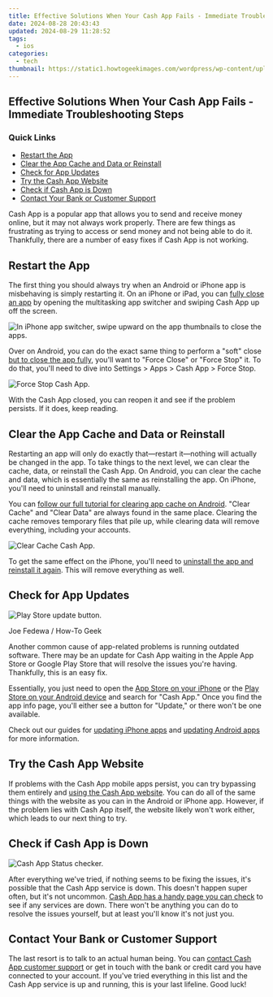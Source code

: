```yaml
---
title: Effective Solutions When Your Cash App Fails - Immediate Troubleshooting Steps
date: 2024-08-28 20:43:43
updated: 2024-08-29 11:28:52
tags:
  - ios
categories:
  - tech
thumbnail: https://static1.howtogeekimages.com/wordpress/wp-content/uploads/2024/02/cashappsavings.jpg
---
```


## Effective Solutions When Your Cash App Fails - Immediate Troubleshooting Steps

### Quick Links

* [Restart the App](https://location-social.techidaily.com/in-2024-how-to-change-location-on-facebook-dating-for-your-lava-blaze-2-5g-drfone-by-drfone-virtual-android/)
* [Clear the App Cache and Data or Reinstall](https://win-solutions.techidaily.com/modern-warfare-asteriskthe-fixed-solution-to-tackle-memory-error-12707-and-enhance-gameplay/)
* [Check for App Updates](https://fake-location.techidaily.com/methods-to-change-gps-location-on-samsung-galaxy-a54-5g-drfone-by-drfone-virtual-android/)
* [Try the Cash App Website](https://screen-mirroring-recording.techidaily.com/updated-2024-approved-enhancing-engagement-with-impeccable-ppt-recordings/)
* [Check if Cash App is Down](https://android-unlock.techidaily.com/unlocking-the-power-of-smart-lock-a-beginners-guide-for-vivo-users-by-drfone-android/)
* [Contact Your Bank or Customer Support](https://techno-recovery.techidaily.com/navigating-the-internet-unseen-a-users-guide-to-private-browsing-on-chrome-firefox-edge-safari-and-opera/)

 Cash App is a popular app that allows you to send and receive money online, but it may not always work properly. There are few things as frustrating as trying to access or send money and not being able to do it. Thankfully, there are a number of easy fixes if Cash App is not working.

##  Restart the App

 The first thing you should always try when an Android or iPhone app is misbehaving is simply restarting it. On an iPhone or iPad, you can [fully close an app](https://extra-skills.techidaily.com/2024-approved-next-gen-key-smartwatch-opens-your-mac/) by opening the multitasking app switcher and swiping Cash App up off the screen.

![In iPhone app switcher, swipe upward on the app thumbnails to close the apps.](https://static1.howtogeekimages.com/wordpress/wp-content/uploads/2021/12/iphone_swipe_upward.jpg) 

 Over on Android, you can do the exact same thing to perform a "soft" close [but to close the app fully](https://video-capture.techidaily.com/new-expert-tips-on-ipad-screen-casts-for-2024/), you'll want to "Force Close" or "Force Stop" it. To do that, you'll need to dive into Settings > Apps > Cash App > Force Stop.

![Force Stop Cash App.](https://static1.howtogeekimages.com/wordpress/wp-content/uploads/2024/03/screenshot_20240304-164936.png) 

 With the Cash App closed, you can reopen it and see if the problem persists. If it does, keep reading.

##  Clear the App Cache and Data or Reinstall

 Restarting an app will only do exactly that—restart it—nothing will actually be changed in the app. To take things to the next level, we can clear the cache, data, or reinstall the Cash App. On Android, you can clear the cache and data, which is essentially the same as reinstalling the app. On iPhone, you'll need to uninstall and reinstall manually.

 You can [follow our full tutorial for clearing app cache on Android](https://screen-video-capture.techidaily.com/elevate-your-mac-experience-with-these-5-snippers/). "Clear Cache" and "Clear Data" are always found in the same place. Clearing the cache removes temporary files that pile up, while clearing data will remove everything, including your accounts.

![Clear Cache Cash App.](https://static1.howtogeekimages.com/wordpress/wp-content/uploads/2024/03/screenshot_20240304-163200.png) 

 To get the same effect on the iPhone, you'll need to [uninstall the app and reinstall it again](https://screen-activity-recording.techidaily.com/new-2024-approved-capturing-screens-a-laptops-webcam-journey/). This will remove everything as well.

##  Check for App Updates

![Play Store update button.](https://static1.howtogeekimages.com/wordpress/wp-content/uploads/2021/06/Play-Store-update-button.jpg) 

Joe Fedewa / How-To Geek

 Another common cause of app-related problems is running outdated software. There may be an update for Cash App waiting in the Apple App Store or Google Play Store that will resolve the issues you're having. Thankfully, this is an easy fix.

 Essentially, you just need to open the [App Store on your iPhone](https://apps.apple.com/us/app/cash-app/id711923939) or the [Play Store on your Android device](https://www.anrdoezrs.net/links/3607085/type/dlg/sid/UUhtgUeUpU2002214/https://play.google.com/store/apps/details?id=com.squareup.cash&hl=en%5FUS&gl=US) and search for "Cash App." Once you find the app info page, you'll either see a button for "Update," or there won't be one available.

 Check out our guides for [updating iPhone apps](https://sim-unlock.techidaily.com/in-2024-how-to-unlock-sim-cards-of-xiaomi-redmi-note-13-pro-5g-without-puk-codes-by-drfone-android/) and [updating Android apps](https://android-pokemon-go.techidaily.com/in-2024-here-are-some-reliable-ways-to-get-pokemon-go-friend-codes-for-meizu-21-pro-drfone-by-drfone-virtual-android/) for more information.

##  Try the Cash App Website

 If problems with the Cash App mobile apps persist, you can try bypassing them entirely and [using the Cash App website](https://cashapp.pxf.io/c/156932/971308/12855?subId1=UUhtgUeUpU2002214&subId2=ehtg&u=https%3A%2F%2Fcash.app%2F). You can do all of the same things with the website as you can in the Android or iPhone app. However, if the problem lies with Cash App itself, the website likely won't work either, which leads to our next thing to try.

##  Check if Cash App is Down

![Cash App Status checker.](https://static1.howtogeekimages.com/wordpress/wp-content/uploads/2024/03/2024-03-04_16-44-45.png) 

 After everything we've tried, if nothing seems to be fixing the issues, it's possible that the Cash App service is down. This doesn't happen super often, but it's not uncommon. [Cash App has a handy page you can check](https://status.cash.app/) to see if any services are down. There won't be anything you can do to resolve the issues yourself, but at least you'll know it's not just you.

##  Contact Your Bank or Customer Support

 The last resort is to talk to an actual human being. You can [contact Cash App customer support](https://cashapp.pxf.io/c/156932/971308/12855?subId1=UUhtgUeUpU2002214&subId2=ehtg&u=https%3A%2F%2Fcash.app%2Fcontact) or get in touch with the bank or credit card you have connected to your account. If you've tried everything in this list and the Cash App service is up and running, this is your last lifeline. Good luck!

<ins class="adsbygoogle"
     style="display:block"
     data-ad-format="autorelaxed"
     data-ad-client="ca-pub-7571918770474297"
     data-ad-slot="1223367746"></ins>



<ins class="adsbygoogle"
     style="display:block"
     data-ad-client="ca-pub-7571918770474297"
     data-ad-slot="8358498916"
     data-ad-format="auto"
     data-full-width-responsive="true"></ins>
